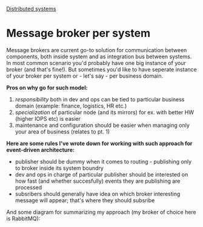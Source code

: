 [Distributed systems](/architecture/distributed-systems)
# Message broker per system

Message brokers are current go-to solution for communication between components, both inside system and as integration bus between systems.
In most common scenario you'd probably have one big instance of your broker (and that's fine!).
But sometimes you'd like to have seperate instance of your broker per system or - let's say - per business domain.

**Pros on why go for such model:**
1. *responsibility* both in dev and ops can be tied to particular business domain (example: finance, logistics, HR etc.)
2. *specialization* of particular node (and its mirrors) for ex. with better HW (higher IOPS etc) is easier
3. maintenance and configuration should be easier when managing only your area of business (relates to pt. 1)

**Here are some rules I've wrote down for working with such approach for event-driven architecture:**
- publisher should be dummy when it comes to routing - publishing only to broker inside its system boundry
- dev and ops in charge of particular publisher should be interested on how fast (and whether succesfully) events they are publishing are processed
- subsribers should generally have idea on which broker interesting message will appear; that's where they should subsribe


And some diagram for summarizing my approach (my broker of choice here is RabbitMQ):



